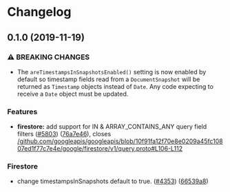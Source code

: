 # Changelog

## 0.1.0 (2019-11-19)


### ⚠ BREAKING CHANGES

* The `areTimestampsInSnapshotsEnabled()` setting is now enabled
by default so timestamp fields read from a `DocumentSnapshot` will be returned
as `Timestamp` objects instead of `Date`. Any code expecting to receive a
`Date` object must be updated.

### Features

* **firestore:** add support for IN & ARRAY_CONTAINS_ANY query field filters ([#5803](https://www.github.com/googleapis/java-firestore/issues/5803)) ([76a7e46](https://www.github.com/googleapis/java-firestore/commit/76a7e466c837f2d9dfde9be01c0b78668b393494)), closes [/github.com/googleapis/googleapis/blob/10f91fa12f70e8e0209a45fc10807ed1f77c7e4e/google/firestore/v1/query.proto#L106-L112](https://www.github.com/googleapis//github.com/googleapis/googleapis/blob/10f91fa12f70e8e0209a45fc10807ed1f77c7e4e/google/firestore/v1/query.proto/issues/L106-L112)


### Firestore

* change timestampsInSnapshots default to true. ([#4353](https://www.github.com/googleapis/java-firestore/issues/4353)) ([66539a8](https://www.github.com/googleapis/java-firestore/commit/66539a85f8f9c8e476b2b99e9335309ae86a8cdc))
